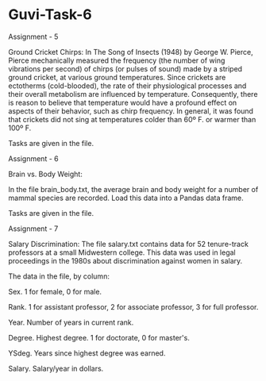 # Guvi-Task-6

Assignment - 5

  Ground Cricket Chirps:
  In The Song of Insects (1948) by George W. Pierce, Pierce mechanically measured the frequency (the number of wing vibrations per second) of chirps (or pulses of sound) made by a striped ground cricket, at various ground temperatures. Since crickets are ectotherms (cold-blooded), the rate of their physiological processes and their overall metabolism are influenced by temperature. Consequently, there is reason to believe that temperature would have a profound effect on aspects of their behavior, such as chirp frequency.
  In general, it was found that crickets did not sing at temperatures colder than 60º F. or warmer than 100º F.
  
  Tasks are given in the file.

Assignment - 6

  Brain vs. Body Weight:
  
  In the file brain_body.txt, the average brain and body weight for a number of mammal species are recorded. Load this data into a Pandas data frame.
  
  Tasks are given in the file.

Assignment - 7

  Salary Discrimination:
  The file salary.txt contains data for 52 tenure-track professors at a small Midwestern college. This data was used in legal proceedings in the 1980s about discrimination against women in salary.

  The data in the file, by column:

  Sex. 1 for female, 0 for male.
  
  Rank. 1 for assistant professor, 2 for associate professor, 3 for full professor.
  
  Year. Number of years in current rank.
  
  Degree. Highest degree. 1 for doctorate, 0 for master's.
  
  YSdeg. Years since highest degree was earned.
  
  Salary. Salary/year in dollars.
